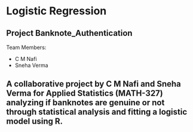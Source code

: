 # Logistic Regression 
## Project Banknote_Authentication
Team Members:
* C M Nafi
* Sneha Verma
## A collaborative project by C M Nafi and Sneha Verma for **Applied Statistics (MATH-327)** analyzing if banknotes are genuine or not through statistical analysis and fitting a logistic model using R.
